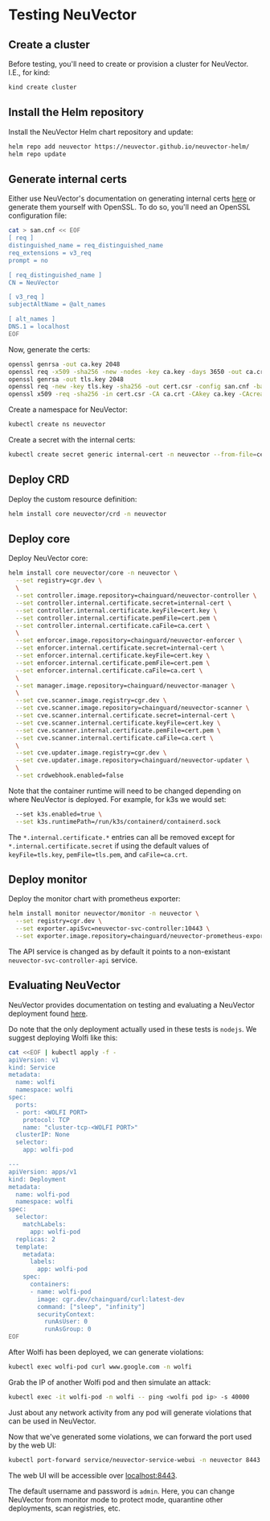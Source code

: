 # Testing NeuVector

## Create a cluster

Before testing, you'll need to create or provision a cluster for NeuVector. I.E., for kind:

```bash
kind create cluster
```

## Install the Helm repository

Install the NeuVector Helm chart repository and update:

```bash
helm repo add neuvector https://neuvector.github.io/neuvector-helm/
helm repo update
```

## Generate internal certs

Either use NeuVector's documentation on generating internal certs [here](https://open-docs.neuvector.com/deploying/production/internal) or
generate them yourself with OpenSSL. To do so, you'll need an OpenSSL
configuration file:

```bash
cat > san.cnf << EOF
[ req ]
distinguished_name = req_distinguished_name
req_extensions = v3_req
prompt = no

[ req_distinguished_name ]
CN = NeuVector

[ v3_req ]
subjectAltName = @alt_names

[ alt_names ]
DNS.1 = localhost
EOF
```

Now, generate the certs:

```bash
openssl genrsa -out ca.key 2048
openssl req -x509 -sha256 -new -nodes -key ca.key -days 3650 -out ca.crt -subj "/CN=localhost"
openssl genrsa -out tls.key 2048
openssl req -new -key tls.key -sha256 -out cert.csr -config san.cnf -batch
openssl x509 -req -sha256 -in cert.csr -CA ca.crt -CAkey ca.key -CAcreateserial -out tls.crt -days 3650 -extensions v3_req -extfile san.cnf
```

Create a namespace for NeuVector:

```bash
kubectl create ns neuvector
```

Create a secret with the internal certs:

```bash
kubectl create secret generic internal-cert -n neuvector --from-file=cert.key --from-file=cert.pem --from-file=ca.cert
```

## Deploy CRD

Deploy the custom resource definition:

```bash
helm install core neuvector/crd -n neuvector
```

## Deploy core

Deploy NeuVector core:

```bash
helm install core neuvector/core -n neuvector \
  --set registry=cgr.dev \
  \
  --set controller.image.repository=chainguard/neuvector-controller \
  --set controller.internal.certificate.secret=internal-cert \
  --set controller.internal.certificate.keyFile=cert.key \
  --set controller.internal.certificate.pemFile=cert.pem \
  --set controller.internal.certificate.caFile=ca.cert \
  \
  --set enforcer.image.repository=chainguard/neuvector-enforcer \
  --set enforcer.internal.certificate.secret=internal-cert \
  --set enforcer.internal.certificate.keyFile=cert.key \
  --set enforcer.internal.certificate.pemFile=cert.pem \
  --set enforcer.internal.certificate.caFile=ca.cert \
  \
  --set manager.image.repository=chainguard/neuvector-manager \
  \
  --set cve.scanner.image.registry=cgr.dev \
  --set cve.scanner.image.repository=chainguard/neuvector-scanner \
  --set cve.scanner.internal.certificate.secret=internal-cert \
  --set cve.scanner.internal.certificate.keyFile=cert.key \
  --set cve.scanner.internal.certificate.pemFile=cert.pem \
  --set cve.scanner.internal.certificate.caFile=ca.cert \
  \
  --set cve.updater.image.registry=cgr.dev \
  --set cve.updater.image.repository=chainguard/neuvector-updater \
  \
  --set crdwebhook.enabled=false
```

Note that the container runtime will need to be changed depending on where NeuVector is deployed.
For example, for k3s we would set:

```bash
  --set k3s.enabled=true \
  --set k3s.runtimePath=/run/k3s/containerd/containerd.sock
```

The `*.internal.certificate.*` entries can all be removed except for `*.internal.certificate.secret`
if using the default values of `keyFile=tls.key`, `pemFile=tls.pem`, and `caFile=ca.crt`.

## Deploy monitor

Deploy the monitor chart with prometheus exporter:

```bash
helm install monitor neuvector/monitor -n neuvector \
  --set registry=cgr.dev \
  --set exporter.apiSvc=neuvector-svc-controller:10443 \
  --set exporter.image.repository=chainguard/neuvector-prometheus-exporter
```

The API service is changed as by default it points to a non-existant `neuvector-svc-controller-api` service.

## Evaluating NeuVector

NeuVector provides documentation on testing and evaluating a NeuVector deployment found [here](https://open-docs.neuvector.com/testing/testing).

Do note that the only deployment actually used in these tests is `nodejs`. We suggest deploying Wolfi like this:

```bash
cat <<EOF | kubectl apply -f -
apiVersion: v1
kind: Service
metadata:
  name: wolfi
  namespace: wolfi
spec:
  ports:
  - port: <WOLFI PORT>
    protocol: TCP
    name: "cluster-tcp-<WOLFI PORT>"
  clusterIP: None
  selector:
    app: wolfi-pod

---
apiVersion: apps/v1
kind: Deployment
metadata:
  name: wolfi-pod
  namespace: wolfi
spec:
  selector:
    matchLabels:
      app: wolfi-pod
  replicas: 2
  template:
    metadata:
      labels:
        app: wolfi-pod
    spec:
      containers:
      - name: wolfi-pod
        image: cgr.dev/chainguard/curl:latest-dev
        command: ["sleep", "infinity"]
        securityContext:
          runAsUser: 0   
          runAsGroup: 0
EOF
```

After Wolfi has been deployed, we can generate violations:

```bash
kubectl exec wolfi-pod curl www.google.com -n wolfi
```

Grab the IP of another Wolfi pod and then simulate an attack:

```bash
kubectl exec -it wolfi-pod -n wolfi -- ping <wolfi pod ip> -s 40000
```

Just about any network activity from any pod will generate violations that can be used in NeuVector.

Now that we've generated some violations, we can forward the port used by the web UI:

```bash
kubectl port-forward service/neuvector-service-webui -n neuvector 8443:8443
```

The web UI will be accessible over [localhost:8443](https://localhost:8443).

The default username and password is `admin`. Here, you can change NeuVector from monitor mode to protect
mode, quarantine other deployments, scan registries, etc.
